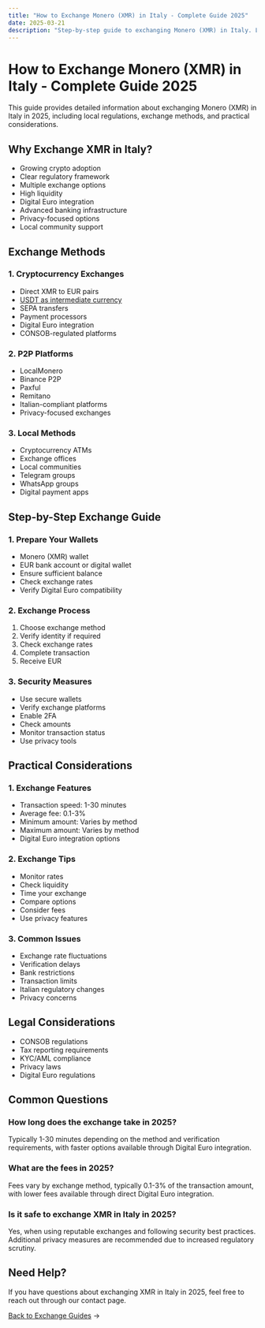 ```yaml
---
title: "How to Exchange Monero (XMR) in Italy - Complete Guide 2025"
date: 2025-03-21
description: "Step-by-step guide to exchanging Monero (XMR) in Italy. Learn about local exchange methods, regulations, and security measures in 2025."
---
```


# How to Exchange Monero (XMR) in Italy - Complete Guide 2025

This guide provides detailed information about exchanging Monero (XMR) in Italy in 2025, including local regulations, exchange methods, and practical considerations.

## Why Exchange XMR in Italy?

-   Growing crypto adoption
-   Clear regulatory framework
-   Multiple exchange options
-   High liquidity
-   Digital Euro integration
-   Advanced banking infrastructure
-   Privacy-focused options
-   Local community support

## Exchange Methods

### 1. Cryptocurrency Exchanges

-   Direct XMR to EUR pairs
-   [USDT as intermediate currency](/exchanges/xmr-to-usdt/)
-   SEPA transfers
-   Payment processors
-   Digital Euro integration
-   CONSOB-regulated platforms

### 2. P2P Platforms

-   LocalMonero
-   Binance P2P
-   Paxful
-   Remitano
-   Italian-compliant platforms
-   Privacy-focused exchanges

### 3. Local Methods

-   Cryptocurrency ATMs
-   Exchange offices
-   Local communities
-   Telegram groups
-   WhatsApp groups
-   Digital payment apps

## Step-by-Step Exchange Guide

### 1. Prepare Your Wallets

-   Monero (XMR) wallet
-   EUR bank account or digital wallet
-   Ensure sufficient balance
-   Check exchange rates
-   Verify Digital Euro compatibility

### 2. Exchange Process

1. Choose exchange method
2. Verify identity if required
3. Check exchange rates
4. Complete transaction
5. Receive EUR

### 3. Security Measures

-   Use secure wallets
-   Verify exchange platforms
-   Enable 2FA
-   Check amounts
-   Monitor transaction status
-   Use privacy tools

## Practical Considerations

### 1. Exchange Features

-   Transaction speed: 1-30 minutes
-   Average fee: 0.1-3%
-   Minimum amount: Varies by method
-   Maximum amount: Varies by method
-   Digital Euro integration options

### 2. Exchange Tips

-   Monitor rates
-   Check liquidity
-   Time your exchange
-   Compare options
-   Consider fees
-   Use privacy features

### 3. Common Issues

-   Exchange rate fluctuations
-   Verification delays
-   Bank restrictions
-   Transaction limits
-   Italian regulatory changes
-   Privacy concerns

## Legal Considerations

-   CONSOB regulations
-   Tax reporting requirements
-   KYC/AML compliance
-   Privacy laws
-   Digital Euro regulations

## Common Questions

### How long does the exchange take in 2025?

Typically 1-30 minutes depending on the method and verification requirements, with faster options available through Digital Euro integration.

### What are the fees in 2025?

Fees vary by exchange method, typically 0.1-3% of the transaction amount, with lower fees available through direct Digital Euro integration.

### Is it safe to exchange XMR in Italy in 2025?

Yes, when using reputable exchanges and following security best practices. Additional privacy measures are recommended due to increased regulatory scrutiny.

## Need Help?

If you have questions about exchanging XMR in Italy in 2025, feel free to reach out through our contact page.

[Back to Exchange Guides](/exchanges/) →
